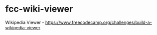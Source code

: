 # fcc-wiki-viewer
Wikipedia Viewer - https://www.freecodecamp.org/challenges/build-a-wikipedia-viewer

